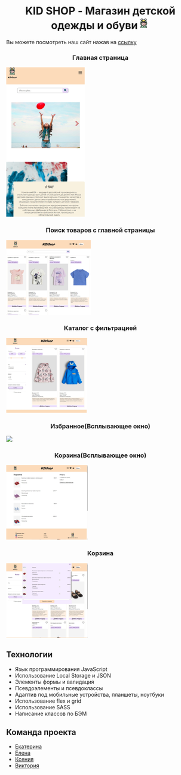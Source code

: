 <h1 align="center">KID SHOP - Магазин детской одежды и обуви<img src="https://github.com/Ekaterina-Titareva/KID_Shop/blob/main/assets/icons/logo.svg" height="32"/></h1>

Вы можете посмотреть наш сайт нажав на [ссылку](https://Ekaterina-Titareva.github.io/KID_Shop/)

<h3 align="center">Главная страница</h3>
<img src="https://github.com/Ekaterina-Titareva/KID_Shop/blob/main/assets/images/readme/main.jpg" height="400"/>
<h3 align="center">Поиск товаров с главной страницы</h3>
<img src="https://github.com/Ekaterina-Titareva/KID_Shop/blob/main/assets/images/readme/search.jpg" height="200"/>
<h3 align="center">Каталог с фильтрацией</h3>
<img src="https://github.com/Ekaterina-Titareva/KID_Shop/blob/main/assets/images/readme/filter.jpg" height="200"/>
<h3 align="center">Избранное(Всплывающее окно)</h3>
<img src="https://github.com/Ekaterina-Titareva/KID_Shop/blob/main/assets/images/readme/readme/favourites.jpg" height="200"/>
<h3 align="center">Корзина(Всплывающее окно)</h3>
<img src="https://github.com/Ekaterina-Titareva/KID_Shop/blob/main/assets/images/readme/basket.jpg" height="200"/>
<h3 align="center">Корзина</h3>
<img src="https://github.com/Ekaterina-Titareva/KID_Shop/blob/main/assets/images/readme/minBasket.jpg" height="200"/>

## Технологии

- Язык программирования JavaScript
- Использование Local Storage и JSON
- Элементы формы и валидация
- Псевдоэлементы и псевдоклассы
- Адаптив под мобильные устройства, планшеты, ноутбуки
- Использование flex и grid
- Использование SASS
- Написание классов по БЭМ

## Команда проекта

- [Екатерина](https://github.com/Ekaterina-Titareva)
- [Елена](https://github.com/ElenaBachi)
- [Ксения](https://github.com/ksvaska)
- [Виктория](https://github.com/april-victory)
